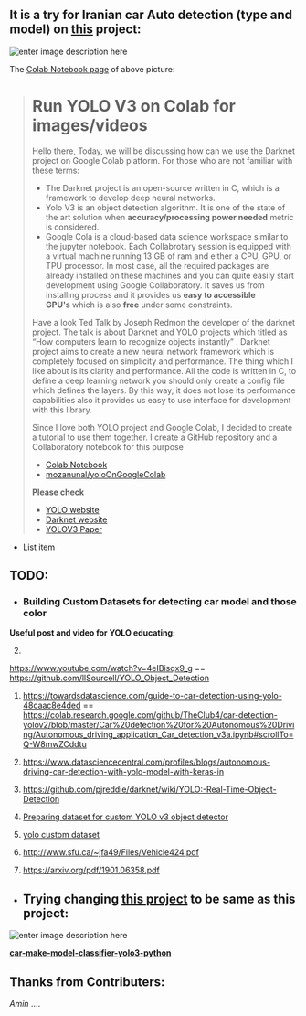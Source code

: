 

## It is a try for Iranian car Auto detection (type and model) on [this](https://github.com/mozanunal/yoloOnGoogleColab) project:

![enter image description here](https://i.stack.imgur.com/Tncs9.jpg)

The [Colab Notebook page](https://github.com/CAR-Driving/yoloOnGoogleColab/blob/master/So_test_yoloColabDemo(iranian%20car%20test).ipynb) of above picture:

> # Run YOLO V3 on Colab for images/videos
> 
> Hello there, Today, we will be discussing how can we use the Darknet
> project on Google Colab platform. For those who are not familiar with
> these terms:
> 
> - The Darknet project is an open-source written in C, which is a framework to develop deep neural networks.
> - Yolo V3 is an object detection algorithm. It is one of the state of the art solution when **accuracy/processing power needed** metric is
> considered.
> - Google Cola is a cloud-based data science workspace similar to the jupyter notebook. Each Collabrotary session is equipped with a virtual
> machine running 13 GB of ram and either a CPU, GPU, or TPU processor.
> In most case, all the required packages are already installed on these
> machines and you can quite easily start development using Google
> Collaboratory. It saves us from installing process and it provides
> us **easy to accessible GPU's** which is also **free** under some
> constraints.
> 
> Have a look Ted Talk by Joseph Redmon the developer of the darknet
> project. The talk is about Darknet and YOLO projects which titled as
> “How computers learn to recognize objects instantly” . Darknet project
> aims to create a new neural network framework which is completely
> focused on simplicity and performance. The thing which I like about is
> its clarity and performance. All the code is written in C, to define a
> deep learning network you should only create a config file which
> defines the layers. By this way, it does not lose its performance
> capabilities also it provides us easy to use interface for development
> with this library.
> 
> Since I love both YOLO project and Google Colab, I decided to create a
> tutorial to use them together. I create a GitHub repository and a
> Collaboratory notebook for this purpose
> 
> - [Colab Notebook](https://colab.research.google.com/drive/1DcXQ_pLtLVvQAwILZR-kF0ZJwhkp11Jl)
> - [mozanunal/yoloOnGoogleColab](https://github.com/mozanunal/yoloOnGoogleColab)
> 
> **Please check**
> - [YOLO website](https://pjreddie.com/darknet/yolo/)
> - [Darknet website](https://pjreddie.com/darknet/)
> - [YOLOV3 Paper](https://arxiv.org/abs/1804.02767)

 - List item

## TODO:

 - ### Building Custom Datasets for detecting car model and those color

**Useful post and video for YOLO educating:**

 2. 

https://www.youtube.com/watch?v=4eIBisqx9_g ==
    https://github.com/llSourcell/YOLO_Object_Detection
 
 1. https://towardsdatascience.com/guide-to-car-detection-using-yolo-48caac8e4ded
    == https://colab.research.google.com/github/TheClub4/car-detection-yolov2/blob/master/Car%20detection%20for%20Autonomous%20Driving/Autonomous_driving_application_Car_detection_v3a.ipynb#scrollTo=Q-W8mwZCddtu
 2. https://www.datasciencecentral.com/profiles/blogs/autonomous-driving-car-detection-with-yolo-model-with-keras-in

 3. https://github.com/pjreddie/darknet/wiki/YOLO:-Real-Time-Object-Detection

 4. [Preparing dataset for custom YOLO v3 object detector][1]

 5. [yolo custom dataset][2]

 6. http://www.sfu.ca/~jfa49/Files/Vehicle424.pdf

 7. https://arxiv.org/pdf/1901.06358.pdf

 - ## Trying changing [this project](https://github.com/spectrico/car-make-model-classifier-yolo3-python) to be same as this project:

![enter image description here][4]

[**car-make-model-classifier-yolo3-python**][3]

## Thanks from Contributers:
*Amin*
....

  [1]: https://www.youtube.com/watch?v=XRVzuV9RexY
  [2]: https://www.youtube.com/results?search_query=yolo%20custom%20dataset
  [3]: https://github.com/spectrico/car-make-model-classifier-yolo3-python
  [4]: https://i.stack.imgur.com/EwXFZ.png
